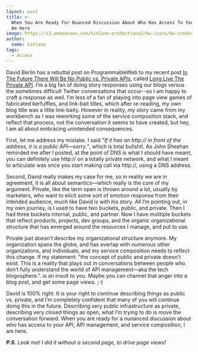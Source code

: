 ```yaml
---
layout: post
title: >-
  When You Are Ready For Nuanced Discussion About Who Has Access To Your API I
  Am Here
image: https://s3.amazonaws.com/kinlane-productions2/bw-icons/bw-conductor.png
author:
  name: kinlane
tags:
  - Access
---
```

David Berlin has a rebuttal post on ProgrammableWeb to my recent post [In The Future There Will Be No Public vs. Private APIs](http://apievangelist.com/2015/02/03/in-the-future-there-will-be-no-public-vs-private-apis/), called [Long Live The Private API](http://www.programmableweb.com/news/long-live-private-api/analysis/2015/02/06). I’m a big fan of doing story responses using our blogs versus the sometimes difficult Twitter conversations that occur--so I am happy to craft a response as well. I’m less of a fan of playing into page view games of fabricated kerfuffles, and link-bait titles, which after re-reading, my own blog title was a little link-baity. However in reality, my story came from my workbench as I was reworking some of the service composition stack, and reflect that process, not the conversation it seems to have created, but hey, I am all about embracing unintended consequences.

First, let me address my mistake. I said _"If it has an http:// in front of the address, it is a public API—sorry.”_, which is total bullshit. As John Sheehan reminded me after I posted, at the point of DNS is what I should have meant, you can definitely use http:// on a totally private network, and what I meant to articulate was once you start making call via http://, using a DNS address.

Second, David really makes my case for me, so in reality we are in agreement, it is all about semantics—which really is the core of my argument. Private, like the term open is thrown around a lot, usually by marketers, who want to elicit some sort of emotion response from their intended audience, much like David is with his story. All I’m pointing out, in my own journey, is I used to have two buckets, public, and private. Then I had three buckets internal, public, and partner. Now I have mulitiple buckets that reflect products, projects, dev groups, and the organic organizational structure that has emerged around the resources I manage, and put to use.

Private just doesn’t describe my organizational structure anymore. My organization spans the globe, and has overlap with numerous other organizations, and individuals, and my service composition needs to reflect this change. If my statement: "the concept of public and private doesn't exist. This is a reality that plays out in conversations between people who don’t fully understand the world of API management—aka the tech blogosphere.”..is an insult to you. Maybe you can channel that anger into a blog post, and get some page views. ;-)

David is 100% right. It is your right to continue describing things as public vs. private, and I’m completely confident that many of you will continue doing this in the future. Describing very public infrastructure as private, describing very closed things as open, what I’m trying to do is move the conversation forward. When you are ready for a nunanced discussion about who has access to your API, API management, and service composition, I am here.

_**P.S.** Look ma! I did it without a second page, to drive page views!_